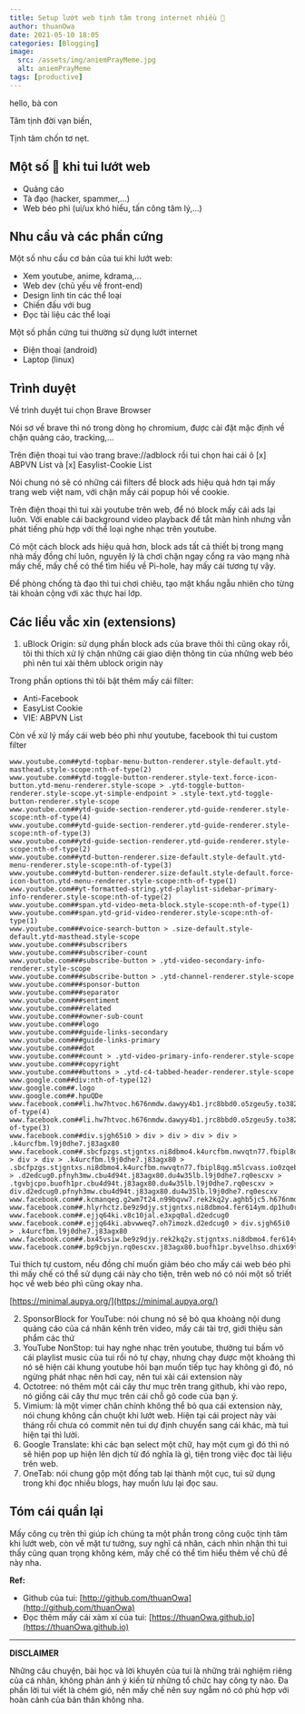 ```yaml
---
title: Setup lướt web tịnh tâm trong internet nhiều 💩
author: thuanOwa
date: 2021-05-10 18:05
categories: [Blogging]
image:
  src: /assets/img/aniemPrayMeme.jpg
  alt: aniemPrayMeme
tags: [productive]
---
```


hello, bà con

Tâm tịnh đời vạn biến,

Tịnh tâm chốn tơ nẹt.

## Một số 💩 khi tui lướt web

- Quảng cáo
- Tà đạo (hacker, spammer,...)
- Web béo phì (ui/ux khó hiểu, tấn công tâm lý,...)

## Nhu cầu và các phần cứng

Một số nhu cầu cơ bản của tui khi lướt web:

- Xem youtube, anime, kdrama,...
- Web dev (chủ yếu về front-end)
- Design linh tin các thể loại
- Chiến đấu với bug
- Đọc tài liệu các thể loại

Một số phần cứng tui thường sử dụng lướt internet

- Điện thoại (android)
- Laptop (linux)

## Trình duyệt

Về trình duyệt tui chọn Brave Browser

Nói sơ về brave thì nó trong dòng họ chromium, được cài đặt mặc định về chặn quảng cáo, tracking,...

Trên điện thoại tui vào trang brave://adblock rồi tui chọn hai cái ô [x] ABPVN List và [x] Easylist-Cookie List

Nói chung nó sẽ có những cái filters để block ads hiệu quả hơn tại mấy trang web việt nam, với chặn mấy cái popup hỏi về cookie.

Trên điện thoại thì tui xài youtube trên web, để nó block mấy cái ads lại luôn. Với enable cái background video playback để tắt màn hình nhưng vẫn phát tiếng phù hợp với thể loại nghe nhạc trên youtube.

Có một cách block ads hiệu quả hơn, block ads tất cả thiết bị trong mạng nhà mấy đồng chí luôn, nguyên lý là chơi chặn ngay cổng ra vào mạng nhà mấy chế, mấy chế có thể tìm hiểu về Pi-hole, hay mấy cái tương tự vậy.

Để phòng chống tà đạo thì tui chơi chiêu, tạo mật khẩu ngẫu nhiên cho từng tài khoản cộng với xác thực hai lớp.

## Các liều vắc xin (extensions)

1. uBlock Origin: sử dụng phần block ads của brave thôi thì cũng okay rồi, tôi thì thích xử lý chặn những cái giao diện thông tin của những web béo phì nên tui xài thêm ublock origin này

Trong phần options thì tôi bật thêm mấy cái filter:

- Anti-Facebook
- EasyList Cookie
- VIE: ABPVN List

Còn về xử lý mấy cái web béo phì như youtube, facebook thì tui custom filter

```
www.youtube.com##ytd-topbar-menu-button-renderer.style-default.ytd-masthead.style-scope:nth-of-type(2)
www.youtube.com##ytd-toggle-button-renderer.style-text.force-icon-button.ytd-menu-renderer.style-scope > .ytd-toggle-button-renderer.style-scope.yt-simple-endpoint > .style-text.ytd-toggle-button-renderer.style-scope
www.youtube.com##ytd-guide-section-renderer.ytd-guide-renderer.style-scope:nth-of-type(4)
www.youtube.com##ytd-guide-section-renderer.ytd-guide-renderer.style-scope:nth-of-type(3)
www.youtube.com##ytd-guide-section-renderer.ytd-guide-renderer.style-scope:nth-of-type(2)
www.youtube.com##ytd-button-renderer.size-default.style-default.ytd-menu-renderer.style-scope:nth-of-type(3)
www.youtube.com##ytd-button-renderer.size-default.style-default.force-icon-button.ytd-menu-renderer.style-scope:nth-of-type(1)
www.youtube.com##yt-formatted-string.ytd-playlist-sidebar-primary-info-renderer.style-scope:nth-of-type(2)
www.youtube.com##span.ytd-video-meta-block.style-scope:nth-of-type(1)
www.youtube.com##span.ytd-grid-video-renderer.style-scope:nth-of-type(1)
www.youtube.com###voice-search-button > .size-default.style-default.ytd-masthead.style-scope
www.youtube.com###subscribers
www.youtube.com###subscriber-count
www.youtube.com###subscribe-button > .ytd-video-secondary-info-renderer.style-scope
www.youtube.com###subscribe-button > .ytd-channel-renderer.style-scope
www.youtube.com###sponsor-button
www.youtube.com###separator
www.youtube.com###sentiment
www.youtube.com###related
www.youtube.com###owner-sub-count
www.youtube.com###logo
www.youtube.com###guide-links-secondary
www.youtube.com###guide-links-primary
www.youtube.com###dot
www.youtube.com###count > .ytd-video-primary-info-renderer.style-scope
www.youtube.com###copyright
www.youtube.com###buttons > .ytd-c4-tabbed-header-renderer.style-scope
www.google.com##div:nth-of-type(12)
www.google.com##.logo
www.google.com##.hpuQDe
www.facebook.com##li.hw7htvoc.h676nmdw.dawyy4b1.jrc8bbd0.o5zgeu5y.to382e16.buofh1pr:nth-of-type(4)
www.facebook.com##li.hw7htvoc.h676nmdw.dawyy4b1.jrc8bbd0.o5zgeu5y.to382e16.buofh1pr:nth-of-type(3)
www.facebook.com##div.sjgh65i0 > div > div > div > div > .k4urcfbm.l9j0dhe7.j83agx80
www.facebook.com##.sbcfpzgs.stjgntxs.ni8dbmo4.k4urcfbm.nwvqtn77.fbipl8qg.m5lcvass.io0zqebd.hybvsw6c.du4w35lb.l9j0dhe7.rq0escxv > div > div > .k4urcfbm.l9j0dhe7.j83agx80 > .sbcfpzgs.stjgntxs.ni8dbmo4.k4urcfbm.nwvqtn77.fbipl8qg.m5lcvass.io0zqebd.hybvsw6c.du4w35lb.l9j0dhe7.rq0escxv > .d2edcug0.pfnyh3mw.cbu4d94t.j83agx80.du4w35lb.l9j0dhe7.rq0escxv > .tgvbjcpo.buofh1pr.cbu4d94t.j83agx80.du4w35lb.l9j0dhe7.rq0escxv > div.d2edcug0.pfnyh3mw.cbu4d94t.j83agx80.du4w35lb.l9j0dhe7.rq0escxv
www.facebook.com##.kcmanqeg.g2wm7t24.n99bqvw7.rek2kq2y.aghb5jc5.h676nmdw.bi6gxh9e.oi9244e8.aov4n071.g5gj957u.buofh1pr.o387gat7.hpfvmrgz.qmfd67dx.du4w35lb.l9j0dhe7.rq0escxv
www.facebook.com##.hlyrhctz.be9z9djy.stjgntxs.ni8dbmo4.fer614ym.dp1hu0rb.rirtxc74.pad24vr5.qbu88020.o387gat7.du4w35lb.lpgh02oy.rq0escxv
www.facebook.com##.ejjq64ki.v8c10jal.e3xpq0al.d2edcug0
www.facebook.com##.ejjq64ki.abvwweq7.oh7imozk.d2edcug0 > div.sjgh65i0 > .k4urcfbm.l9j0dhe7.j83agx80
www.facebook.com##.bx45vsiw.be9z9djy.rek2kq2y.stjgntxs.ni8dbmo4.fer614ym.dp1hu0rb.rirtxc74.pad24vr5.qbu88020.o387gat7.du4w35lb.lpgh02oy.rq0escxv
www.facebook.com##.bp9cbjyn.rq0escxv.j83agx80.buofh1pr.byvelhso.dhix69tm.poy2od1o.j9ispegn.kr520xx4.ehxjyohh

```

Tui thích tự custom, nếu đồng chí muốn giảm béo cho mấy cái web béo phì thì mấy chế có thể sử dụng cái này cho tiện, trên web nó có nói một số triết học về web béo phì cũng okay nha.

[https://minimal.aupya.org/](https://minimal.aupya.org/)

2. SponsorBlock for YouTube: nói chung nó sẽ bỏ qua khoảng nội dung quảng cáo của cá nhân kênh trên video, mấy cái tài trợ, giới thiệu sản phẩm các thứ
3. YouTube NonStop: tui hay nghe nhạc trên youtube, thường tui bấm vô cái playlist music của tui rồi nó tự chạy, nhưng chạy được một khoảng thì nó sẽ hiện cái khung youtube hỏi bạn muốn tiếp tục hay không gì đó, nó ngừng phát nhạc nên hơi cay, nên tui xài cái extension này
4. Octotree: nó thêm một cái cây thư mục trên trang github, khi vào repo, nó giống cái cây thư mục trên cái chỗ gõ code của bạn ý.
5. Vimium: là một vimer chân chính không thể bỏ qua cái extension này, nói chung không cần chuột khi lướt web. Hiện tại cái project này vài tháng rồi chưa có commit nên tui dự định chuyển sang cái khác, mà tui hiện tại thì lười.
6. Google Translate: khi các bạn select một chữ, hay một cụm gì đó thì nó sẽ hiện pop up hiện lên dịch từ đó nghĩa là gì, tiện trong việc đọc tài liệu trên web.
7. OneTab: nói chung gộp một đống tab lại thành một cục, tui sử dụng trong khi đọc nhiều blogs, hay muốn lưu lại đọc sau.

## Tóm cái quần lại

Mấy công cụ trên thì giúp ích chúng ta một phần trong công cuộc tịnh tâm khi lướt web, còn về mặt tư tưởng, suy nghĩ cá nhân, cách nhìn nhận thì tui thấy cũng quan trọng không kém, mấy chế có thể tìm hiểu thêm về chủ đề này nha.

**Ref:**

- Github của tui: [http://github.com/thuanOwa](http://github.com/thuanOwa)
- Đọc thêm mấy cái xàm xí của tui: [https://thuanOwa.github.io](https://thuanOwa.github.io)

---

**DISCLAIMER**

Những câu chuyện, bài học và lời khuyên của tui là những trải nghiệm riêng của cá nhân, không phản ánh ý kiến từ những tổ chức hay công ty nào. Đa phần lời tui viết là chém gió, nên mấy chế nên suy ngẫm nó có phù hợp với hoàn cảnh của bản thân không nha.
